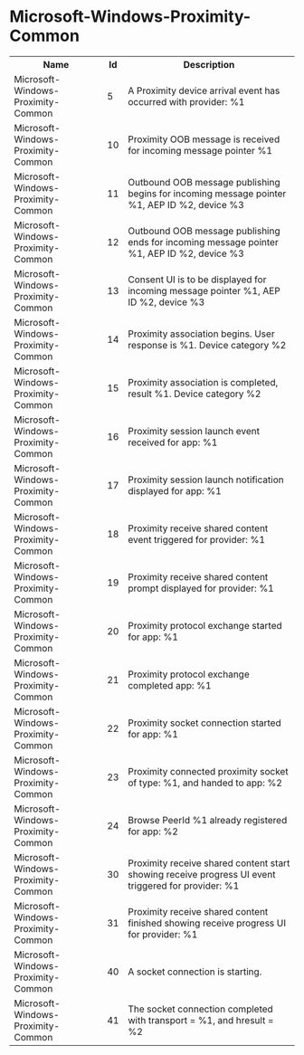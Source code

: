 # Microsoft-Windows-Proximity-Common

<table>
<colgroup><col/><col/><col/></colgroup>
<tr><th>Name</th><th>Id</th><th>Description</th></tr>
<tr><td>Microsoft-Windows-Proximity-Common</td><td>5</td><td>A Proximity device arrival event has occurred with provider: %1</td></tr>
<tr><td>Microsoft-Windows-Proximity-Common</td><td>10</td><td>Proximity OOB message is received for incoming message pointer %1</td></tr>
<tr><td>Microsoft-Windows-Proximity-Common</td><td>11</td><td>Outbound OOB message publishing begins for incoming message pointer %1, AEP ID %2, device %3</td></tr>
<tr><td>Microsoft-Windows-Proximity-Common</td><td>12</td><td>Outbound OOB message publishing ends for incoming message pointer %1, AEP ID %2, device %3</td></tr>
<tr><td>Microsoft-Windows-Proximity-Common</td><td>13</td><td>Consent UI is to be displayed for incoming message pointer %1, AEP ID %2, device %3</td></tr>
<tr><td>Microsoft-Windows-Proximity-Common</td><td>14</td><td>Proximity association begins. User response is %1. Device category %2</td></tr>
<tr><td>Microsoft-Windows-Proximity-Common</td><td>15</td><td>Proximity association is completed, result %1. Device category %2</td></tr>
<tr><td>Microsoft-Windows-Proximity-Common</td><td>16</td><td>Proximity session launch event received for app: %1</td></tr>
<tr><td>Microsoft-Windows-Proximity-Common</td><td>17</td><td>Proximity session launch notification displayed for app: %1</td></tr>
<tr><td>Microsoft-Windows-Proximity-Common</td><td>18</td><td>Proximity receive shared content event triggered for provider: %1</td></tr>
<tr><td>Microsoft-Windows-Proximity-Common</td><td>19</td><td>Proximity receive shared content prompt displayed for provider: %1</td></tr>
<tr><td>Microsoft-Windows-Proximity-Common</td><td>20</td><td>Proximity protocol exchange started for app: %1</td></tr>
<tr><td>Microsoft-Windows-Proximity-Common</td><td>21</td><td>Proximity protocol exchange completed app: %1</td></tr>
<tr><td>Microsoft-Windows-Proximity-Common</td><td>22</td><td>Proximity socket connection started for app: %1</td></tr>
<tr><td>Microsoft-Windows-Proximity-Common</td><td>23</td><td>Proximity connected proximity socket of type: %1, and handed to app: %2</td></tr>
<tr><td>Microsoft-Windows-Proximity-Common</td><td>24</td><td>Browse PeerId %1 already registered for app: %2</td></tr>
<tr><td>Microsoft-Windows-Proximity-Common</td><td>30</td><td>Proximity receive shared content start showing receive progress UI event triggered for provider: %1</td></tr>
<tr><td>Microsoft-Windows-Proximity-Common</td><td>31</td><td>Proximity receive shared content finished showing receive progress UI for provider: %1</td></tr>
<tr><td>Microsoft-Windows-Proximity-Common</td><td>40</td><td>A socket connection is starting.</td></tr>
<tr><td>Microsoft-Windows-Proximity-Common</td><td>41</td><td>The socket connection completed with transport = %1, and hresult = %2</td></tr>
</table>
